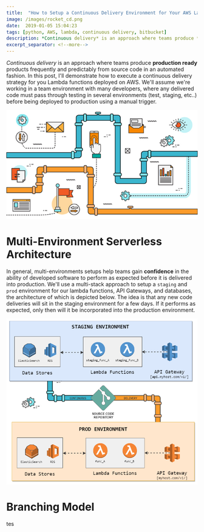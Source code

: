 ```yaml
--- 
title:  "How to Setup a Continuous Delivery Environment for Your AWS Lambda Functions on Bitbucket"
image: /images/rocket_cd.png
date:  2019-01-05 15:04:23
tags: [python, AWS, lambda, continuous delivery, bitbucket]
description: *Continuous delivery* is an approach where teams produce **production ready** products frequently and predictably from source code in an automated fashion. In this tutorial, I'll demonstrate how to execute a continuous delivery strategy for you Lambda functions deployed on AWS. We'll assume we're working in a team environment with many developers, where any delivered code must pass through testing in several environments (test, staging, etc..) before being deployed to production using a manual trigger.
excerpt_separator: <!--more-->
---
```

*Continuous delivery* is an approach where teams produce **production ready** products frequently and predictably from source code
in an automated fashion. In this post, I'll demonstrate how to execute a continuous delivery strategy for you Lambda 
functions deployed on AWS. We'll assume we're working in a team environment with many developers, where any delivered code must 
pass through testing in several environments (test, staging, etc..) before being deployed to production using a manual trigger.
<!--more-->

![cd_img](/images/Continuous-Delivery-and-Deployment.jpg)

# Multi-Environment Serverless Architecture
In general, multi-environments setups help teams gain **confidence** in the ability of developed software to perform as expected before it is delivered into production. We'll use a multi-stack approach to setup a `staging` and `prod` environment for our lambda functions, API Gateways, and databases, the architecture of which is depicted below. The idea is that any new code deliveries will sit in the staging environment for a few days. If it performs as expected, only then will it be incorporated into the production environment.

![staging_prod_architecture](/images/staging_prod.png)

# Branching Model


tes
